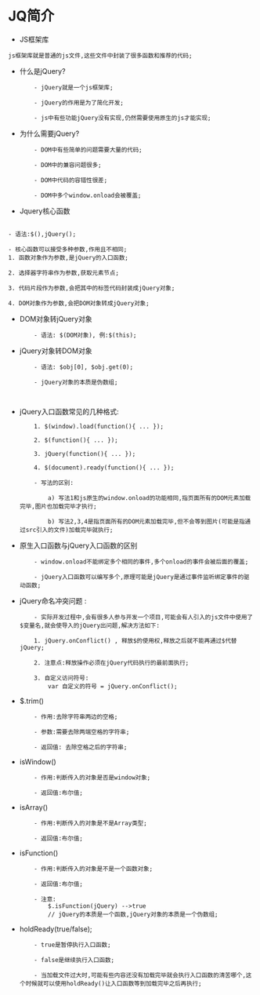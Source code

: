 # JQ简介

+  JS框架库
  
  ```
  js框架库就是普通的js文件,这些文件中封装了很多函数和推荐的代码;
  ```

+   什么是jQuery?
    ```
        - jQuery就是一个js框架库;

        - jQuery的作用是为了简化开发;

        - js中有些功能jQuery没有实现,仍然需要使用原生的js才能实现;
    ```

+   为什么需要jQuery?
    ```
        - DOM中有些简单的问题需要大量的代码;

        - DOM中的兼容问题很多;

        - DOM中代码的容错性很差;

        - DOM中多个window.onload会被覆盖;

    ```  

+  Jquery核心函数

  ```

  - 语法:$(),jQuery();

  - 核心函数可以接受多种参数,作用且不相同;
  1. 函数对象作为参数,是jQuery的入口函数;

  2. 选择器字符串作为参数,获取元素节点;

  3. 代码片段作为参数,会把其中的标签代码封装成jQuery对象;

  4. DOM对象作为参数,会把DOM对象转成jQuery对象;   

  ```

+   DOM对象转jQuery对象
    ```
        - 语法: $(DOM对象), 例:$(this);
    ```

+   jQuery对象转DOM对象
    ```
        - 语法: $obj[0], $obj.get(0);
        
        - jQuery对象的本质是伪数组;



    ```  

+   jQuery入口函数常见的几种格式:
    ```
        1. $(window).load(function(){ ... });

        2. $(function(){ ... });

        3. jQuery(function(){ ... });

        4. $(document).ready(function(){ ... });

        - 写法的区别: 
            
            a) 写法1和js原生的window.onload的功能相同,指页面所有的DOM元素加载完毕,图片也加载完毕才执行; 

            b) 写法2,3,4是指页面所有的DOM元素加载完毕,但不会等到图片(可能是指通过src引入的文件)加载完毕就执行;

    ```
+   原生入口函数与jQuery入口函数的区别
    ```
        - window.onload不能绑定多个相同的事件,多个onload的事件会被后面的覆盖;

        - jQuery入口函数可以编写多个,原理可能是jQuery是通过事件监听绑定事件的驱动函数;
    ```
+   jQuery命名冲突问题 :
    ```
        - 实际开发过程中,会有很多人参与开发一个项目,可能会有人引入的js文件中使用了$变量名,就会使导入的jQuery出问题,解决方法如下:

        1. jQuery.onConflict() , 释放$的使用权,释放之后就不能再通过$代替jQuery;

        2. 注意点:释放操作必须在jQuery代码执行的最前面执行;

        3. 自定义访问符号:
            var 自定义的符号 = jQuery.onConflict();
    ```    


+   $.trim()
    ``` 
        - 作用:去除字符串两边的空格;

        - 参数:需要去除两端空格的字符串;

        - 返回值: 去除空格之后的字符串;
    ```
+   isWindow()
    ```
        - 作用:判断传入的对象是否是window对象;
    
        - 返回值:布尔值;
    ```
+   isArray()
    ```
        - 作用:判断传入的对象是不是Array类型;

        - 返回值:布尔值;
    ```
+   isFunction()
    ```
        - 作用:判断传入的对象是不是一个函数对象;

        - 返回值:布尔值;

        - 注意: 
            $.isFunction(jQuery) -->true
            // jQuery的本质是一个函数,jQuery对象的本质是一个伪数组;
    ```
+   holdReady(true/false);
    ```
        - true是暂停执行入口函数;
        
        - false是继续执行入口函数;

        - 当加载文件过大时,可能有些内容还没有加载完毕就会执行入口函数的清苦哪个,这个时候就可以使用holdReady()让入口函数等到加载完毕之后再执行;
    ```    